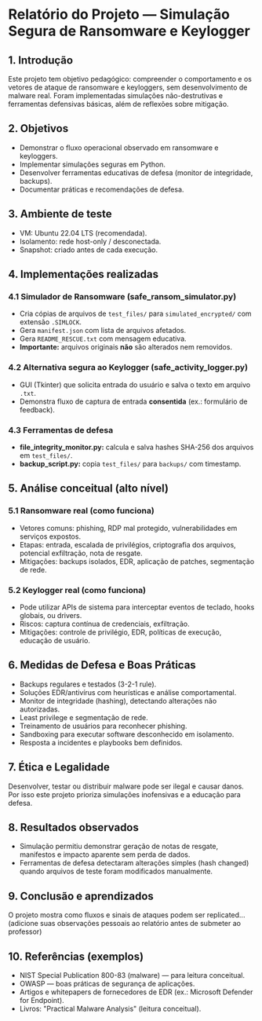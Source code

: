 # Relatório do Projeto — Simulação Segura de Ransomware e Keylogger

## 1. Introdução
Este projeto tem objetivo pedagógico: compreender o comportamento e os vetores de ataque de ransomware e keyloggers, sem desenvolvimento de malware real. Foram implementadas simulações não-destrutivas e ferramentas defensivas básicas, além de reflexões sobre mitigação.

## 2. Objetivos
- Demonstrar o fluxo operacional observado em ransomware e keyloggers.
- Implementar simulações seguras em Python.
- Desenvolver ferramentas educativas de defesa (monitor de integridade, backups).
- Documentar práticas e recomendações de defesa.

## 3. Ambiente de teste
- VM: Ubuntu 22.04 LTS (recomendada).
- Isolamento: rede host-only / desconectada.
- Snapshot: criado antes de cada execução.

## 4. Implementações realizadas
### 4.1 Simulador de Ransomware (safe_ransom_simulator.py)
- Cria cópias de arquivos de `test_files/` para `simulated_encrypted/` com extensão `.SIMLOCK`.
- Gera `manifest.json` com lista de arquivos afetados.
- Gera `README_RESCUE.txt` com mensagem educativa.
- **Importante:** arquivos originais **não** são alterados nem removidos.

### 4.2 Alternativa segura ao Keylogger (safe_activity_logger.py)
- GUI (Tkinter) que solicita entrada do usuário e salva o texto em arquivo `.txt`.
- Demonstra fluxo de captura de entrada **consentida** (ex.: formulário de feedback).

### 4.3 Ferramentas de defesa
- **file_integrity_monitor.py:** calcula e salva hashes SHA-256 dos arquivos em `test_files/`.
- **backup_script.py:** copia `test_files/` para `backups/` com timestamp.

## 5. Análise conceitual (alto nível)
### 5.1 Ransomware real (como funciona)
- Vetores comuns: phishing, RDP mal protegido, vulnerabilidades em serviços expostos.
- Etapas: entrada, escalada de privilégios, criptografia dos arquivos, potencial exfiltração, nota de resgate.
- Mitigações: backups isolados, EDR, aplicação de patches, segmentação de rede.

### 5.2 Keylogger real (como funciona)
- Pode utilizar APIs de sistema para interceptar eventos de teclado, hooks globais, ou drivers.
- Riscos: captura contínua de credenciais, exfiltração.
- Mitigações: controle de privilégio, EDR, políticas de execução, educação de usuário.

## 6. Medidas de Defesa e Boas Práticas
- Backups regulares e testados (3-2-1 rule).
- Soluções EDR/antivírus com heurísticas e análise comportamental.
- Monitor de integridade (hashing), detectando alterações não autorizadas.
- Least privilege e segmentação de rede.
- Treinamento de usuários para reconhecer phishing.
- Sandboxing para executar software desconhecido em isolamento.
- Resposta a incidentes e playbooks bem definidos.

## 7. Ética e Legalidade
Desenvolver, testar ou distribuir malware pode ser ilegal e causar danos. Por isso este projeto prioriza simulações inofensivas e a educação para defesa.

## 8. Resultados observados
- Simulação permitiu demonstrar geração de notas de resgate, manifestos e impacto aparente sem perda de dados.
- Ferramentas de defesa detectaram alterações simples (hash changed) quando arquivos de teste foram modificados manualmente.

## 9. Conclusão e aprendizados
O projeto mostra como fluxos e sinais de ataques podem ser replicated... (adicione suas observações pessoais ao relatório antes de submeter ao professor)

## 10. Referências (exemplos)
- NIST Special Publication 800-83 (malware) — para leitura conceitual.
- OWASP — boas práticas de segurança de aplicações.
- Artigos e whitepapers de fornecedores de EDR (ex.: Microsoft Defender for Endpoint).
- Livros: "Practical Malware Analysis" (leitura conceitual).
